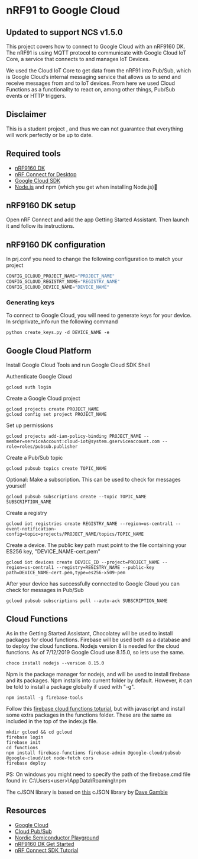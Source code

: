 # nRF91 to Google Cloud


## Updated to support NCS v1.5.0

This project covers how to connect to Google Cloud with an nRF9160 DK. The nRF91 is using MQTT protocol to communicate with Google Cloud IoT Core, a service that  connects to and manages IoT Devices.

We used the Cloud IoT Core to get data from the nRF91 into Pub/Sub, which is Google Cloud’s internal messaging service that allows us to send and receive messages from and to IoT devices. From here we used Cloud Functions as a functionality to react on, among other things, Pub/Sub events or HTTP triggers. 

## Disclaimer
This is a student project , and thus we can not guarantee that everything will work perfectly or be up to date.
## Required tools
- [nRF9160 DK](https://www.nordicsemi.com/Software-and-Tools/Development-Kits/nRF9160-DK)
- [nRF Connect for Desktop](https://www.nordicsemi.com/Software-and-Tools/Development-Tools/nRF-Connect-for-desktop)
- [Google Cloud SDK](https://cloud.google.com/sdk/docs/#install_the_latest_cloud_tools_version_cloudsdk_current_version)
- [Node.js](https://nodejs.org/en/) and npm (which you get when installing Node.js)
## nRF9160 DK setup
Open nRF Connect and add the app Getting Started Assistant. Then launch it and follow its instructions.
## nRF9160 DK configuration
In prj.conf you need to change the following configuration to match your project
```c
CONFIG_GCLOUD_PROJECT_NAME="PROJECT_NAME"
CONFIG_GCLOUD_REGISTRY_NAME="REGISTRY_NAME"
CONFIG_GCLOUD_DEVICE_NAME="DEVICE_NAME"
```
### Generating keys
To connect to Google Cloud, you will need to generate keys for your device. In src\private_info run the following command
```console
python create_keys.py -d DEVICE_NAME -e
```
## Google Cloud Platform
Install Google Cloud Tools and run Google Cloud SDK Shell

Authenticate Google Cloud
```console
gcloud auth login
```
Create a Google Cloud project
```console
gcloud projects create PROJECT_NAME
gcloud config set project PROJECT_NAME
```
Set up permissions
```console
gcloud projects add-iam-policy-binding PROJECT_NAME --member=serviceAccount:cloud-iot@system.gserviceaccount.com --role=roles/pubsub.publisher
```
Create a Pub/Sub topic
```console
gcloud pubsub topics create TOPIC_NAME
```
Optional: Make a subscription. This can be used to check for messages yourself
```console
gcloud pubsub subscriptions create --topic TOPIC_NAME SUBSCRIPTION_NAME
```
Create a registry
```console
gcloud iot registries create REGISTRY_NAME --region=us-central1 --event-notification-config=topic=projects/PROJECT_NAME/topics/TOPIC_NAME
```
Create a device. The public key path must point to the file containing your ES256 key, "DEVICE_NAME-cert.pem"
```console
gcloud iot devices create DEVICE_ID --project=PROJECT_NAME --region=us-central1 --registry=REGISTRY_NAME --public-key path=DEVICE_NAME-cert.pem,type=es256-x509-pem
```
After your device has successfully connected to Google Cloud you can check for messages in Pub/Sub
```console
gcloud pubsub subscriptions pull --auto-ack SUBSCRIPTION_NAME
``` 

## Cloud Functions
As in the Getting Started Assistant, Chocolatey will be used to install packages for cloud functions. Firebase will be used both as a database and to deploy the cloud functions. Nodejs version 8 is needed for the cloud functions. As of 7/12/2019 Google Cloud use 8.15.0, so lets use the same.
```console
choco install nodejs --version 8.15.0
```
Npm is the package manager for nodejs, and will be used to install firebase and its packages. Npm installs into current folder by default. However, it can be told to install a package globally if used with "-g".
```console
npm install -g firebase-tools
```
Follow this [firebase cloud functions toturial](https://www.youtube.com/watch?v=DYfP-UIKxH0&t=256s), but with javascript and install some extra packages in the functions folder. These are the same as included in the top of the index.js file.
```console
mkdir gcloud && cd gcloud
firebase login
firebase init
cd functions
npm install firebase-functions firebase-admin @google-cloud/pubsub @google-cloud/iot node-fetch cors
firebase deploy
```
PS: On windows you might need to specify the path of the firebase.cmd file found in: C:\Users\<user>\AppData\Roaming\npm

The cJSON library is based on [this](https://github.com/DaveGamble/cJSON) cJSON library by [Dave Gamble](https://github.com/DaveGamble)

## Resources
- [Google Cloud](https://cloud.google.com/)
- [Cloud Pub/Sub](https://cloud.google.com/pubsub/)
- [Nordic Semiconductor Playground](https://github.com/NordicPlayground)
- [nRF9160 DK Get Started](https://www.nordicsemi.com/Software-and-Tools/Development-Kits/nRF9160-DK/GetStarted#infotabs)
- [nRF Connect SDK Tutorial](https://devzone.nordicsemi.com/nordic/cellular-iot-guides/b/getting-started-cellular/posts/nrf-connect-sdk-tutorial)

